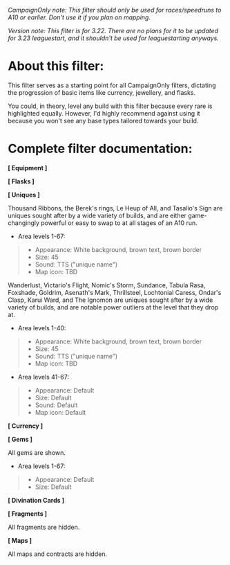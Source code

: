 *CampaignOnly note: This filter should only be used for races/speedruns to A10 or earlier. Don't use it if you plan on mapping.*

*Version note: This filter is for 3.22. There are no plans for it to be updated for 3.23 leaguestart, and it shouldn't be used for leaguestarting anyways.*

# About this filter:

This filter serves as a starting point for all CampaignOnly filters, dictating the progression of basic items like currency, jewellery, and flasks.

You could, in theory, level any build with this filter because every rare is highlighted equally. However, I'd highly recommend against using it because you won't see any base types tailored towards your build.

# Complete filter documentation:

**[ Equipment ]**

**[ Flasks ]**

**[ Uniques ]**

Thousand Ribbons, the Berek's rings, Le Heup of All, and Tasalio's Sign are uniques sought after by a wide variety of builds, and are either game-changingly powerful or easy to swap to at all stages of an A10 run.
- Area levels 1-67:
> - Appearance: White background, brown text, brown border
> - Size: 45
> - Sound: TTS ("unique name")
> - Map icon: TBD 

Wanderlust, Victario's Flight, Nomic's Storm, Sundance, Tabula Rasa, Foxshade, Goldrim, Asenath's Mark, Thrillsteel, Lochtonial Caress, Ondar's Clasp, Karui Ward, and The Ignomon are uniques sought after by a wide variety of builds, and are notable power outliers at the level that they drop at.
- Area levels 1-40:
> - Appearance: White background, brown text, brown border
> - Size: 45
> - Sound: TTS ("unique name")
> - Map icon: TBD 
- Area levels 41-67:
> - Appearance: Default
> - Size: Default
> - Sound: Default
> - Map icon: Default 

**[ Currency ]**

**[ Gems ]**

All gems are shown.
- Area levels 1-67:
> - Appearance: Default 
> - Size: Default

**[ Divination Cards ]**

**[ Fragments ]**

All fragments are hidden.

**[ Maps ]**

All maps and contracts are hidden.